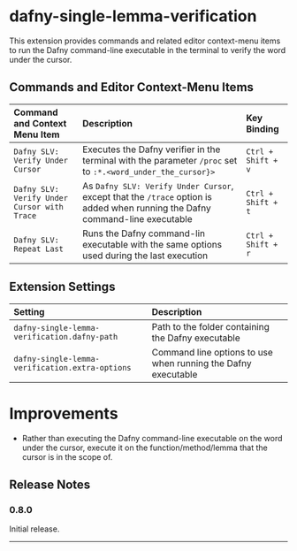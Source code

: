 # dafny-single-lemma-verification

This extension provides commands and related editor context-menu items to run the Dafny command-line executable in the terminal to verify the word under the cursor.

## Commands and Editor Context-Menu Items

|Command and Context Menu Item| Description|Key Binding|
|:----------------------|:-----------|:---|
|`Dafny SLV: Verify Under Cursor`| Executes the Dafny verifier in the terminal with the parameter `/proc` set to `:*.<word_under_the_cursor}>`|`Ctrl + Shift + v`|
|`Dafny SLV: Verify Under Cursor with Trace`| As `Dafny SLV: Verify Under Cursor`, except that the `/trace` option is added when running the Dafny command-line executable|`Ctrl + Shift + t`|
|`Dafny SLV: Repeat Last`| Runs the Dafny command-lin executable with the same options used during the last execution|`Ctrl + Shift + r`|


## Extension Settings

|Setting| Description|
|:----------------------|:-----------|
|`dafny-single-lemma-verification.dafny-path`|Path to the folder containing the Dafny executable|
|`dafny-single-lemma-verification.extra-options`| Command line options to use when running the Dafny executable|

# Improvements

- Rather than executing the Dafny command-line executable on the word under the cursor, execute it on the function/method/lemma that the cursor is in the scope of.

## Release Notes

### 0.8.0

Initial release.


-----------------------------------------------------------------------------------------------------------

